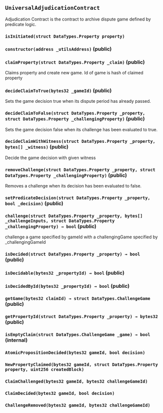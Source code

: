 ## `UniversalAdjudicationContract`

Adjudication Contract is the contract to archive dispute game defined by predicate logic.



### `isInitiated(struct DataTypes.Property property)`






### `constructor(address _utilsAddress)` (public)





### `claimProperty(struct DataTypes.Property _claim)` (public)



Claims property and create new game. Id of game is hash of claimed property

### `decideClaimToTrue(bytes32 _gameId)` (public)



Sets the game decision true when its dispute period has already passed.

### `decideClaimToFalse(struct DataTypes.Property _property, struct DataTypes.Property _challengingProperty)` (public)



Sets the game decision false when its challenge has been evaluated to true.

### `decideClaimWithWitness(struct DataTypes.Property _property, bytes[] _witness)` (public)



Decide the game decision with given witness

### `removeChallenge(struct DataTypes.Property _property, struct DataTypes.Property _challengingProperty)` (public)



Removes a challenge when its decision has been evaluated to false.

### `setPredicateDecision(struct DataTypes.Property _property, bool _decision)` (public)





### `challenge(struct DataTypes.Property _property, bytes[] _challengeInputs, struct DataTypes.Property _challengingProperty) → bool` (public)



challenge a game specified by gameId with a challengingGame specified by _challengingGameId


### `isDecided(struct DataTypes.Property _property) → bool` (public)





### `isDecidable(bytes32 _propertyId) → bool` (public)





### `isDecidedById(bytes32 _propertyId) → bool` (public)





### `getGame(bytes32 claimId) → struct DataTypes.ChallengeGame` (public)





### `getPropertyId(struct DataTypes.Property _property) → bytes32` (public)





### `isEmptyClaim(struct DataTypes.ChallengeGame _game) → bool` (internal)






### `AtomicPropositionDecided(bytes32 gameId, bool decision)`





### `NewPropertyClaimed(bytes32 gameId, struct DataTypes.Property property, uint256 createdBlock)`





### `ClaimChallenged(bytes32 gameId, bytes32 challengeGameId)`





### `ClaimDecided(bytes32 gameId, bool decision)`





### `ChallengeRemoved(bytes32 gameId, bytes32 challengeGameId)`





